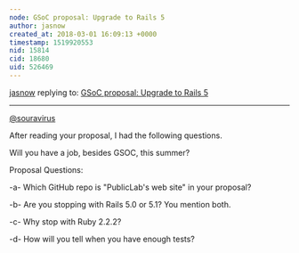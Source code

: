 ```yaml
---
node: GSoC proposal: Upgrade to Rails 5
author: jasnow
created_at: 2018-03-01 16:09:13 +0000
timestamp: 1519920553
nid: 15814
cid: 18680
uid: 526469
---
```




[jasnow](../profile/jasnow) replying to: [GSoC proposal: Upgrade to Rails 5](../notes/souravirus/02-25-2018/gsoc-proposal-upgrade-to-rails-5)

----
[@souravirus](/profile/souravirus)

After reading your proposal, I had the following questions.

Will you have a job, besides GSOC, this summer?

Proposal Questions:

-a- Which GitHub repo is "PublicLab's web site" in your proposal?

-b- Are you stopping with Rails 5.0 or 5.1? You mention both.

-c- Why stop with Ruby 2.2.2?

-d- How will you tell when you have enough tests?